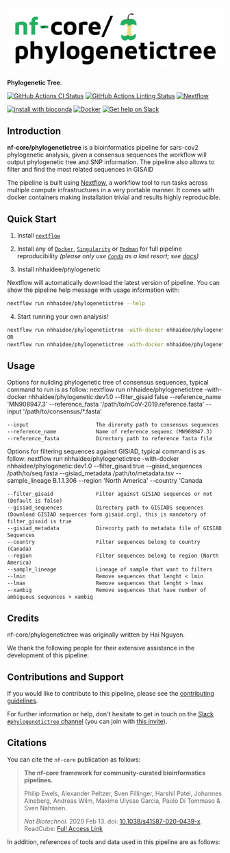 # ![nf-core/phylogenetictree](docs/images/nf-core-phylogenetictree_logo.png)

**Phylogenetic Tree**.

[![GitHub Actions CI Status](https://github.com/nf-core/phylogenetictree/workflows/nf-core%20CI/badge.svg)](https://github.com/nf-core/phylogenetictree/actions)
[![GitHub Actions Linting Status](https://github.com/nf-core/phylogenetictree/workflows/nf-core%20linting/badge.svg)](https://github.com/nf-core/phylogenetictree/actions)
[![Nextflow](https://img.shields.io/badge/nextflow-%E2%89%A520.04.0-brightgreen.svg)](https://www.nextflow.io/)

[![install with bioconda](https://img.shields.io/badge/install%20with-bioconda-brightgreen.svg)](https://bioconda.github.io/)
[![Docker](https://img.shields.io/docker/automated/nfcore/phylogenetictree.svg)](https://hub.docker.com/r/nfcore/phylogenetictree)
[![Get help on Slack](http://img.shields.io/badge/slack-nf--core%20%23phylogenetictree-4A154B?logo=slack)](https://nfcore.slack.com/channels/phylogenetictree)

## Introduction

<!-- TODO nf-core: Write a 1-2 sentence summary of what data the pipeline is for and what it does -->
**nf-core/phylogenetictree** is a bioinformatics pipeline for sars-cov2 phylogenetic analysis, given a consensus sequences the workflow will output phylogenetic tree and SNP information. The pipeline also allows to filter and find the most related sequences in GISAID

The pipeline is built using [Nextflow](https://www.nextflow.io), a workflow tool to run tasks across multiple compute infrastructures in a very portable manner. It comes with docker containers making installation trivial and results highly reproducible.

## Quick Start

1. Install [`nextflow`](https://nf-co.re/usage/installation)

2. Install any of [`Docker`](https://docs.docker.com/engine/installation/), [`Singularity`](https://www.sylabs.io/guides/3.0/user-guide/) or [`Podman`](https://podman.io/) for full pipeline reproducibility _(please only use [`Conda`](https://conda.io/miniconda.html) as a last resort; see [docs](https://nf-co.re/usage/configuration#basic-configuration-profiles))_

3. Install nhhaidee/phylogenetic

Nextflow will automatically download the latest version of pipeline. You can show the pipeline help message with usage information with:

```bash
nextflow run nhhaidee/phylogenetictree --help
```

4. Start running your own analysis!

<!-- TODO nf-core: Update the example "typical command" below used to run the pipeline -->

```bash
nextflow run nhhaidee/phylogenetictree -with-docker nhhaidee/phylogenetic:dev1.0 --filter_gisaid false --reference_name  'MN908947.3' --reference_fasta '/path/to/nCoV-2019.reference.fasta' --input '/path/to/consensus/*.fasta'
OR
nextflow run nhhaidee/phylogenetictree -with-docker nhhaidee/phylogenetic:dev1.0 --filter_gisaid true --gisiad_sequences /path/to/seq.fasta --gisiad_metadata /path/to/metadata.tsv --sample_lineage B.1.1.306 --region 'North America' --country 'Canada
```

##  Usage

Options for nuilding phylogenetic tree of consensus sequences, typical command to run is as follow:
    nextflow run nhhaidee/phylogenetictree -with-docker nhhaidee/phylogenetic:dev1.0 --filter_gisaid false --reference_name  'MN908947.3' --reference_fasta '/path/to/nCoV-2019.reference.fasta' --input '/path/to/consensus/*.fasta'

    --input                      The direroty path to consensus sequences
    --reference_name             Name of reference sequenc (MN908947.3)
    --reference_fasta            Directory path to reference fasta file

Options for filtering sequences against GISIAD, typical command is as follow:
    nextflow run nhhaidee/phylogenetictree -with-docker nhhaidee/phylogenetic:dev1.0 --filter_gisaid true --gisiad_sequences /path/to/seq.fasta --gisiad_metadata /path/to/metadata.tsv --sample_lineage B.1.1.306 --region 'North America' --country 'Canada

    --filter_gisaid              Filter against GISIAD sequences or not (Default is false)
    --gisiad_sequences           Directory path to GISIADS sequences (Download GISIAD sequences form gisaid.org), this is mandotory of filter_gisaid is true
    --gisiad_metadata            Direcorty path to metadata file of GISIAD Sequences
    --country                    Filter sequences belong to country (Canada)
    --region                     Filter sequences belong to region (North America)
    --sample_lineage             Lineage of sample that want to filters
    --lmin                       Remove sequences that lenght < lmin
    --lmax                       Remove sequences that lenght > lmax
    --xambig                     Remove sequences that have number of ambiguous sequences > xambig


## Credits

nf-core/phylogenetictree was originally written by Hai Nguyen.

We thank the following people for their extensive assistance in the development
of this pipeline:

<!-- TODO nf-core: If applicable, make list of people who have also contributed -->

## Contributions and Support

If you would like to contribute to this pipeline, please see the [contributing guidelines](.github/CONTRIBUTING.md).

For further information or help, don't hesitate to get in touch on the [Slack `#phylogenetictree` channel](https://nfcore.slack.com/channels/phylogenetictree) (you can join with [this invite](https://nf-co.re/join/slack)).

## Citations

<!-- TODO nf-core: Add citation for pipeline after first release. Uncomment lines below and update Zenodo doi. -->
<!-- If you use  nf-core/phylogenetictree for your analysis, please cite it using the following doi: [10.5281/zenodo.XXXXXX](https://doi.org/10.5281/zenodo.XXXXXX) -->

You can cite the `nf-core` publication as follows:

> **The nf-core framework for community-curated bioinformatics pipelines.**
>
> Philip Ewels, Alexander Peltzer, Sven Fillinger, Harshil Patel, Johannes Alneberg, Andreas Wilm, Maxime Ulysse Garcia, Paolo Di Tommaso & Sven Nahnsen.
>
> _Nat Biotechnol._ 2020 Feb 13. doi: [10.1038/s41587-020-0439-x](https://dx.doi.org/10.1038/s41587-020-0439-x).
> ReadCube: [Full Access Link](https://rdcu.be/b1GjZ)

In addition, references of tools and data used in this pipeline are as follows:

<!-- TODO nf-core: Add bibliography of tools and data used in your pipeline -->
